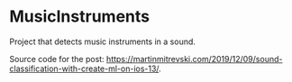# MusicInstruments
Project that detects music instruments in a sound.

Source code for the post: https://martinmitrevski.com/2019/12/09/sound-classification-with-create-ml-on-ios-13/.
